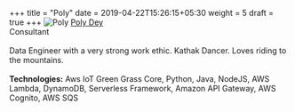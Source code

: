 +++
title = "Poly"
date = 2019-04-22T15:26:15+05:30
weight = 5
draft = true
+++
![Poly](poly.png.png)
[Poly Dey](https://www.linkedin.com/in/poly-dey-793325139/)
<br/>
Consultant
<br/><br/>
Data Engineer with a very strong work ethic. Kathak Dancer. Loves riding to the mountains.
<br/><br/>
**Technologies:** Aws IoT Green Grass Core, Python, Java, NodeJS, AWS Lambda, DynamoDB, Serverless Framework, Amazon API Gateway, AWS Cognito, AWS SQS